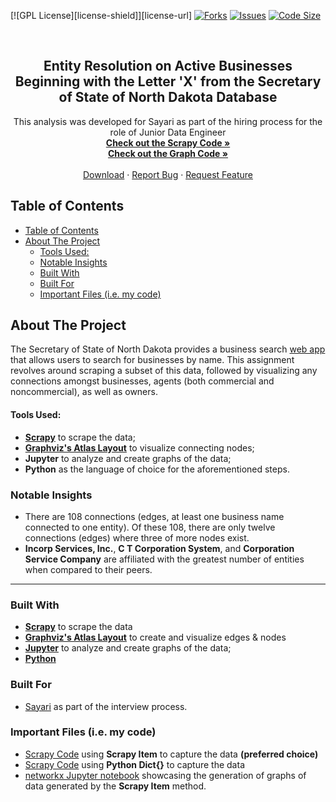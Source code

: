 

<!-- PROJECT SHIELDS -->
[![GPL License][license-shield]][license-url]
[![Forks][forks-shield]][forks-url]
[![Issues][issues-shield]][issues-url]
[![Code Size][cSize-shield]][cSize-url]


<!-- PROJECT LOGO -->
<br />
  <h2 align="center">Entity Resolution on Active Businesses Beginning with the Letter 'X' from the Secretary of State of North Dakota Database</h3>

  <p align="center">
    This analysis was developed for Sayari as part of the hiring process for the role of Junior Data Engineer
    <br />
    <a href="https://github.com/AmirZahre/Sayari_Entity_Resolution_Interview_Assignment/blob/main/sayari_scraper/sayari_scraper/spiders/main_item_method.py"><strong>Check out the Scrapy Code »</strong></a>
    <br />
<a href="https://github.com/AmirZahre/Sayari_Entity_Resolution_Interview_Assignment/blob/main/graph_generation/Business_Connections.ipynb"><strong>Check out the Graph Code »</strong></a>
    <br />
	<br />
    <a href="https://github.com/AmirZahre/Sayari_Entity_Resolution_Interview_Assignment/releases/tag/Sayari">Download</a>
    ·
    <a href="https://github.com/AmirZahre/Sayari_Entity_Resolution_Interview_Assignment/issues">Report Bug</a>
    ·
    <a href="https://github.com/AmirZahre/Sayari_Entity_Resolution_Interview_Assignment/issues">Request Feature</a>
  </p>
</p>


<!-- TABLE OF CONTENTS -->
## Table of Contents

- [Table of Contents](#table-of-contents)
- [About The Project](#about-the-project)
    - [Tools Used:](#tools-used)
  - [Notable Insights](#notable-insights)
  - [Built With](#built-with)
  - [Built For](#built-for)
  - [Important Files (i.e. my code)](#important-files-ie-my-code)


<!-- ABOUT THE PROJECT -->
## About The Project

The Secretary of State of North Dakota provides a business search [web app](https://firststop.sos.nd.gov/search/business) that allows users to search for businesses by name. This assignment revolves around scraping a subset of this data, followed by visualizing any connections amongst businesses, agents (both commercial and noncommercial), as well as owners.

#### Tools Used:
* [**Scrapy**](https://docs.scrapy.org/en/latest/) to scrape the data;
* [**Graphviz's Atlas Layout**](https://networkx.org/documentation/latest/auto_examples/graphviz_layout/plot_atlas.html#sphx-glr-auto-examples-graphviz-layout-plot-atlas-py) to visualize connecting nodes;
* **Jupyter** to analyze and create graphs of the data;
* **Python** as the language of choice for the aforementioned steps.

### Notable Insights

 *  There are 108 connections (edges, at least one business name connected to one entity). Of these 108, there are only twelve connections (edges) where three of more nodes exist.
 * **Incorp Services, Inc.**, **C T Corporation System**, and **Corporation Service Company** are affiliated with the greatest number of entities when compared to their peers.

___
### Built With
* [**Scrapy**](https://docs.scrapy.org/en/latest/) to scrape the data
* [**Graphviz's Atlas Layout**](https://networkx.org/documentation/latest/auto_examples/graphviz_layout/plot_atlas.html#sphx-glr-auto-examples-graphviz-layout-plot-atlas-py) to create and visualize edges & nodes
* [**Jupyter**](https://jupyter.org/) to analyze and create graphs of the data;
* [**Python**](https://www.python.org/)

### Built For
 * [Sayari](https://sayari.com/) as part of the interview process.
  
### Important Files (i.e. my code)
 * [Scrapy Code](https://github.com/AmirZahre/Sayari_Entity_Resolution_Interview_Assignment/blob/main/sayari_scraper/sayari_scraper/spiders/main_item_method.py) using **Scrapy Item** to capture the data **(preferred choice)**
 * [Scrapy Code](https://github.com/AmirZahre/Sayari_Entity_Resolution_Interview_Assignment/blob/main/sayari_scraper/sayari_scraper/spiders/main_dict_method.py) using **Python Dict{}** to capture the data
 * [networkx Jupyter notebook](https://github.com/AmirZahre/Sayari_Entity_Resolution_Interview_Assignment/blob/main/graph_generation/Company_Connections.ipynb) showcasing the generation of graphs of data generated by the **Scrapy Item** method.

  
<!-- MARKDOWN LINKS & IMAGES -->
[issues-shield]: https://img.shields.io/github/issues/AmirZahre/Github_Org_Repo_Analysis
[issues-url]: https://github.com/AmirZahre/Sayari_Entity_Resolution_Interview_Assignment/issues
[forks-shield]: https://img.shields.io/github/forks/AmirZahre/Github_Org_Repo_Analysis
[forks-url]: https://github.com/AmirZahre/Github_Org_Repo_Analysis/network/members
[cSize-shield]: https://img.shields.io/github/languages/code-size/AmirZahre/Github_Org_Repo_Analysis
[cSize-url]: https://github.com/AmirZahre/Github_Org_Repo_Analysis
[volume]: images/volume.png
[unique]: images/unique.png
[volume_complete]: images/volume_complete.png
